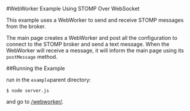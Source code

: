 #WebWorker Example Using STOMP Over WebSocket

This example uses a WebWorker to send and receive STOMP messages from the broker.

The main page creates a WebWorker and post all the configuration to connect to the STOMP broker and send a text message.
When the WebWorker will receive a message, it will inform the main page using its `postMessage` method. 

##Running the Example

run in the `example`parent directory:

    $ node server.js
  
and go to [/webworker/](http://localhost:8089/webworker/).
